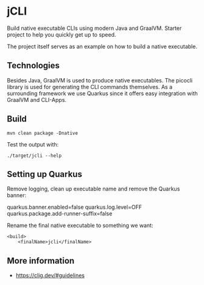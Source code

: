 # jCLI

Build native executable CLIs using modern Java and GraalVM. Starter project to help you quickly get up to speed.

The project itself serves as an example on how to build a native executable.

## Technologies

Besides Java, GraalVM is used to produce native executables. The picocli library is used for generating
the CLI commands themselves. As a surrounding framework we use Quarkus since it offers easy integration
with GraalVM and CLI-Apps.

## Build

`mvn clean package -Dnative`

Test the output with:

`./target/jcli --help`

## Setting up Quarkus

Remove logging, clean up executable name and remove the Quarkus banner:

quarkus.banner.enabled=false
quarkus.log.level=OFF
quarkus.package.add-runner-suffix=false


Rename the final native executable to something we want:

```
<build>
    <finalName>jcli</finalName>
 ```

 ## More information

 * https://clig.dev/#guidelines


